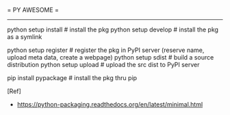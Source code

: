 = PY AWESOME =
- - - - 
python setup install    # install the pkg
python setup develop    # install the pkg as a symlink

python setup register   # register the pkg in PyPI server (reserve name, upload meta data, create a webpage)
python setup sdist      # build a source distribution
python setup upload     # upload the src dist to PyPI server

pip install pypackage   # install the pkg thru pip

[Ref]
- https://python-packaging.readthedocs.org/en/latest/minimal.html
